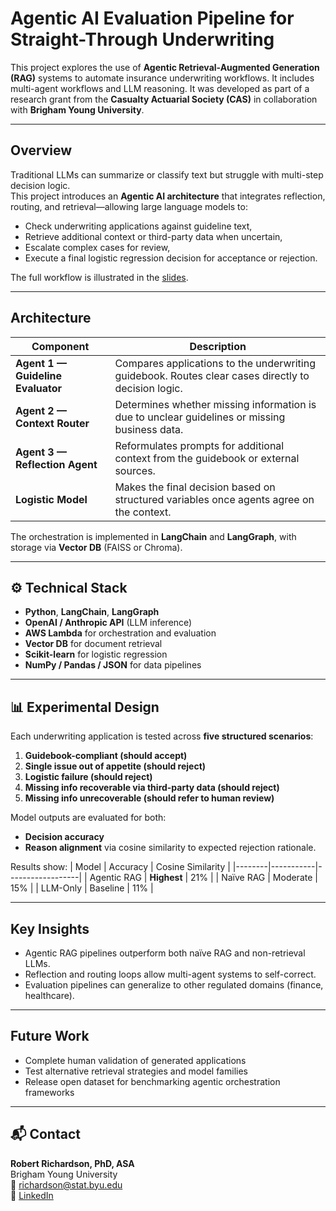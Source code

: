 #  Agentic AI Evaluation Pipeline for Straight-Through Underwriting

This project explores the use of **Agentic Retrieval-Augmented Generation (RAG)** systems to automate insurance underwriting workflows.  It includes multi-agent workflows and LLM reasoning.
It was developed as part of a research grant from the **Casualty Actuarial Society (CAS)** in collaboration with **Brigham Young University**.

---

## Overview
Traditional LLMs can summarize or classify text but struggle with multi-step decision logic.  
This project introduces an **Agentic AI architecture** that integrates reflection, routing, and retrieval—allowing large language models to:
- Check underwriting applications against guideline text,
- Retrieve additional context or third-party data when uncertain,
- Escalate complex cases for review,
- Execute a final logistic regression decision for acceptance or rejection.

 The full workflow is illustrated in the [slides](./ARC2025_Robert_Richardson.pdf).

---

##  Architecture

| Component | Description |
|------------|--------------|
| **Agent 1 — Guideline Evaluator** | Compares applications to the underwriting guidebook. Routes clear cases directly to decision logic. |
| **Agent 2 — Context Router** | Determines whether missing information is due to unclear guidelines or missing business data. |
| **Agent 3 — Reflection Agent** | Reformulates prompts for additional context from the guidebook or external sources. |
| **Logistic Model** | Makes the final decision based on structured variables once agents agree on the context. |

The orchestration is implemented in **LangChain** and **LangGraph**, with storage via **Vector DB** (FAISS or Chroma).

---

## ⚙️ Technical Stack
- **Python**, **LangChain**, **LangGraph**
- **OpenAI / Anthropic API** (LLM inference)
- **AWS Lambda** for orchestration and evaluation
- **Vector DB** for document retrieval
- **Scikit-learn** for logistic regression
- **NumPy / Pandas / JSON** for data pipelines

---

## 📊 Experimental Design

Each underwriting application is tested across **five structured scenarios**:
1.  **Guidebook-compliant (should accept)**
2.  **Single issue out of appetite (should reject)**
3.  **Logistic failure (should reject)**
4.  **Missing info recoverable via third-party data (should reject)**
5.  **Missing info unrecoverable (should refer to human review)**

Model outputs are evaluated for both:
- **Decision accuracy**
- **Reason alignment** via cosine similarity to expected rejection rationale.

Results show:
| Model | Accuracy | Cosine Similarity |
|--------|-----------|------------------|
| Agentic RAG | **Highest** | 21% |
| Naïve RAG | Moderate | 15% |
| LLM-Only | Baseline | 11% |

---

##  Key Insights
- Agentic RAG pipelines outperform both naïve RAG and non-retrieval LLMs.
- Reflection and routing loops allow multi-agent systems to self-correct.
- Evaluation pipelines can generalize to other regulated domains (finance, healthcare).

---

##  Future Work
- Complete human validation of generated applications  
- Test alternative retrieval strategies and model families  
- Release open dataset for benchmarking agentic orchestration frameworks  

---



## 📬 Contact
**Robert Richardson, PhD, ASA**  
Brigham Young University  
📧 [richardson@stat.byu.edu](mailto:richardson@stat.byu.edu)  
🔗 [LinkedIn](https://www.linkedin.com/in/robert-richardson-a0597a174/)

